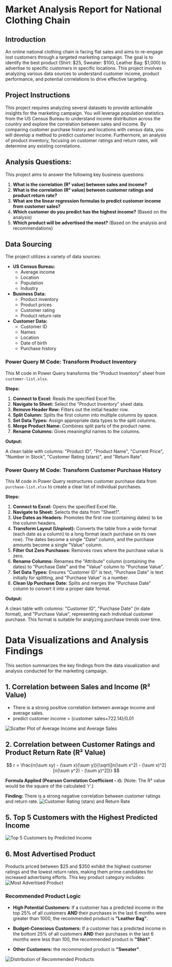 #  Market Analysis Report for National Clothing Chain

## Introduction

An online national clothing chain is facing flat sales and aims to re-engage lost customers through a targeted marketing campaign. The goal is to identify the best product (Shirt: $25, Sweater: $100, Leather Bag: $1,000) to advertise to specific customers in specific locations. This project involves analyzing various data sources to understand customer income, product performance, and potential correlations to drive effective targeting.

## Project Instructions

This project requires analyzing several datasets to provide actionable insights for the marketing campaign. You will leverage population statistics from the US Census Bureau to understand income distribution across the country and explore the correlation between sales and income. By comparing customer purchase history and locations with census data, you will develop a method to predict customer income. Furthermore, an analysis of product inventory, focusing on customer ratings and return rates, will determine any existing correlations.

## Analysis Questions:

This project aims to answer the following key business questions:

1.  **What is the correlation (R² value) between sales and income?**
2.  **What is the correlation (R² value) between customer ratings and product return rate?**
3.  **What are the linear regression formulas to predict customer income from customer sales?**
4.  **Which customer do you predict has the highest income?** (Based on the analysis)
5.  **Which product will be advertised the most?** (Based on the analysis and recommendations)

## Data Sourcing

The project utilizes a variety of data sources:

* **US Census Bureau:**
    * Average income
    * Location
    * Population
    * Industry
* **Business Data:**
    * Product inventory
    * Product prices
    * Customer rating
    * Product return rate
* **Customer Data:**
    * Customer ID
    * Names
    * Location
    * Date of birth
    * Purchase history
### Power Query M Code: Transform Product Inventory

This M code in Power Query transforms the "Product Inventory" sheet from `customer-list.xlsx`.

**Steps:**

1.  **Connect to Excel:** Reads the specified Excel file.
2.  **Navigate to Sheet:** Select the "Product Inventory" sheet data.
3.  **Remove Header Row:** Filters out the initial header row.
4.  **Split Column:** Splits the first column into multiple columns by space.
5.  **Set Data Types:** Assign appropriate data types to the split columns.
6.  **Merge Product Name:** Combines split parts of the product name.
7.  **Rename Columns:** Gives meaningful names to the columns.

**Output:**

A clean table with columns: "Product ID", "Product Name", "Current Price", "Number in Stock", "Customer Rating (stars)", and "Return Rate".
### Power Query M Code: Transform Customer Purchase History

This M code in Power Query restructures customer purchase data from `purchase-list.xlsx` to create a clear list of individual purchases.

**Steps:**

1.  **Connect to Excel:** Opens the specified Excel file.
2.  **Navigate to Sheet:** Selects the data from "Sheet1".
3.  **Use Dates as Headers:** Promotes the first row (containing dates) to be the column headers.
4.  **Transform Layout (Unpivot):** Converts the table from a wide format (each date as a column) to a long format (each purchase on its own row). The dates become a single "Date" column, and the purchase amounts become a single "Value" column.
5.  **Filter Out Zero Purchases:** Removes rows where the purchase value is zero.
6.  **Rename Columns:** Renames the "Attribute" column (containing the dates) to "Purchase Date" and the "Value" column to "Purchase Value".
7.  **Set Data Types:** Ensures "Customer ID" is text, "Purchase Date" is text initially for splitting, and "Purchase Value" is a number.
8.  **Clean Up Purchase Date:** Splits and merges the "Purchase Date" column to convert it into a proper date format.

**Output:**

A clean table with columns: "Customer ID", "Purchase Date" (in date format), and "Purchase Value", representing each individual customer purchase. This format is suitable for analyzing purchase trends over time.

# Data Visualizations and Analysis Findings

This section summarizes the key findings from the data visualization and analysis conducted for the marketing campaign.

## 1. Correlation between Sales and Income (R² Value)

* There is a strong positive correlation between average income and average sales.
* predict customer income = (customer sales+722.14)/0.01


![Scatter Plot of Average Income and Average Sales](Scatter%20Plot%20of%20Average%20Income%20and%20Average%20Sales.JPG)

## 2. Correlation between Customer Ratings and Product Return Rate (R² Value)

$$ r = \frac{n(\sum xy) - (\sum x)(\sum y)}{\sqrt{[n(\sum x^2) - (\sum x)^2][n(\sum y^2) - (\sum y)^2]}} $$


**Formula Applied (Pearson Correlation Coefficient - r):**
(Note: The R² value would be the square of the calculated 'r'.)

**Finding:**
There is a strong negative correlation between customer ratings and return rate.
![Customer Rating (stars) and Return Rate](Customer%20Rating%20(stars)%20and%20Return%20Rate.JPG)


## 5. Top 5 Customers with the Highest Predicted Income

![Top 5 Customers by Predicted Income](Top%205%20Customers%20by%20predicted%20income.JPG)


## 6. Most Advertised Product
Products priced between $25 and $350 exhibit the highest customer ratings and the lowest return rates, making them prime candidates for increased advertising efforts.
This key product category includes:
![Most Advertised Product](Most%20Advertised%20Product.JPG)

### Recommended Product Logic

* **High Potential Customers:** If a customer has a predicted income in the top 25% of all customers **AND** their purchases in the last 6 months were greater than 1000, the recommended product is **"Leather Bag"**.

* **Budget-Conscious Customers:** If a customer has a predicted income in the bottom 25% of all customers **AND** their purchases in the last 6 months were less than 100, the recommended product is **"Shirt"**.

* **Other Customers:**  the recommended product is **"Sweater"**.

![Distribution of Recommended Products](Distribution%20of%20Recommended%20Products.JPG)



